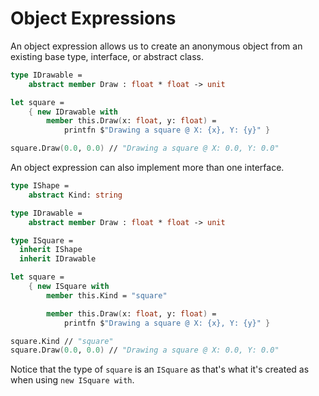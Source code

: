 # Object Expressions

An object expression allows us to create an anonymous object from an existing base type, interface, or abstract class.

```fsharp
type IDrawable =
    abstract member Draw : float * float -> unit 

let square =
    { new IDrawable with
        member this.Draw(x: float, y: float) =
            printfn $"Drawing a square @ X: {x}, Y: {y}" }

square.Draw(0.0, 0.0) // "Drawing a square @ X: 0.0, Y: 0.0"
```

An object expression can also implement more than one interface.

```fsharp
type IShape =
    abstract Kind: string

type IDrawable =
    abstract member Draw : float * float -> unit

type ISquare =
  inherit IShape
  inherit IDrawable

let square =
    { new ISquare with
        member this.Kind = "square"

        member this.Draw(x: float, y: float) =
            printfn $"Drawing a square @ X: {x}, Y: {y}" }

square.Kind // "square"
square.Draw(0.0, 0.0) // "Drawing a square @ X: 0.0, Y: 0.0"
```

Notice that the type of `square` is an `ISquare` as that's what it's created as when using `new ISquare with`.
